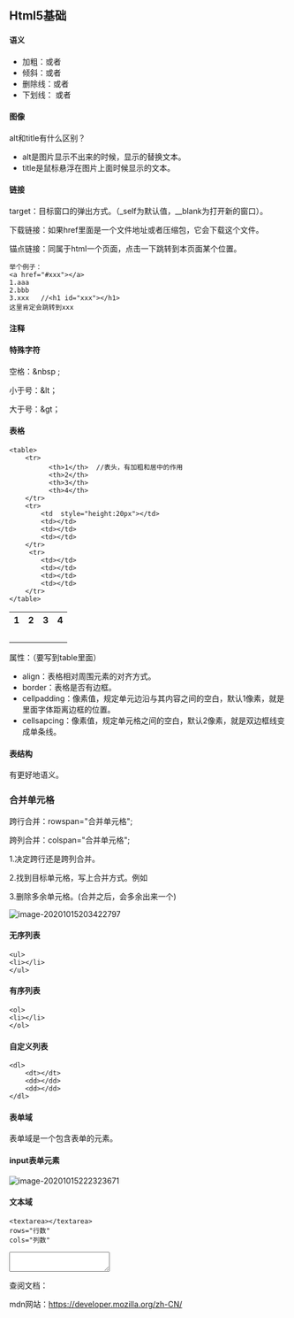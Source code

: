 ## Html5基础

#### 语义

+ 加粗：<strong></strong>或者<b></b>
+ 倾斜：<em></em>或者<i></i>
+ 删除线：<del></del>或者<s></s>
+ 下划线： <ins></ins>或者<u></u>

#### 图像

alt和title有什么区别？

+ alt是图片显示不出来的时候，显示的替换文本。
+ title是鼠标悬浮在图片上面时候显示的文本。

#### 链接

target：目标窗口的弹出方式。（_self为默认值，__blank为打开新的窗口）。

下载链接：如果href里面是一个文件地址或者压缩包，它会下载这个文件。

锚点链接：同属于html一个页面，点击一下跳转到本页面某个位置。

```
举个例子：
<a href="#xxx"></a>
1.aaa
2.bbb
3.xxx   //<h1 id="xxx"></h1>
这里肯定会跳转到xxx
```

#### 注释

<!---->

#### 特殊字符

空格：&nbsp ;

小于号：&lt；

大于号：&gt；

#### 表格

```
<table>     
    <tr>
          <th>1</th>  //表头，有加粗和居中的作用
          <th>2</th>
          <th>3</th>
          <th>4</th>
    </tr>
    <tr>
        <td  style="height:20px"></td>
        <td></td>
        <td></td>
        <td></td>
    </tr>
     <tr>
        <td></td>
        <td></td>
        <td></td>
        <td></td>
    </tr>
</table>
```

<table>     
    <tr>
          <th>1</th>
          <th>2</th>
          <th>3</th>
          <th>4</th>
    </tr>
    <tr>
        <td  style="height:20px"></td>
        <td></td>
        <td></td>
        <td></td>
    </tr>
     <tr>
        <td></td>
        <td></td>
        <td></td>
        <td></td>
    </tr>
</table>

属性：（要写到table里面）

+ align：表格相对周围元素的对齐方式。
+ border：表格是否有边框。
+ cellpadding：像素值，规定单元边沿与其内容之间的空白，默认1像素，就是里面字体距离边框的位置。
+ cellsapcing：像素值，规定单元格之间的空白，默认2像素，就是双边框线变成单条线。

#### 表结构

<thead></thead>

<tbody></tbody>

有更好地语义。

### 合并单元格

跨行合并：rowspan="合并单元格";

跨列合并：colspan="合并单元格";

1.决定跨行还是跨列合并。

2.找到目标单元格，写上合并方式。例如<td colsspan="2"></td>

3.删除多余单元格。(合并之后，会多余出来一个)

![image-20201015203422797](C:\Users\18522\AppData\Roaming\Typora\typora-user-images\image-20201015203422797.png)

#### 无序列表

```
<ul>
<li></li>
</ul>
```

#### 有序列表

```
<ol>
<li></li>
</ol>
```

#### 自定义列表

```
<dl>
    <dt></dt>
    <dd></dd>
    <dd></dd>
</dl>
```

#### 表单域

表单域是一个包含表单的元素。

<from action="url地址" method="提交方式" name="表单域名称"></from>

#### input表单元素

![image-20201015222323671](C:\Users\18522\AppData\Roaming\Typora\typora-user-images\image-20201015222323671.png)

#### 文本域

```
<textarea></textarea>
rows="行数"
cols="列数"
```

<textarea></textarea>

查阅文档：

mdn网站：https://developer.mozilla.org/zh-CN/

##### 